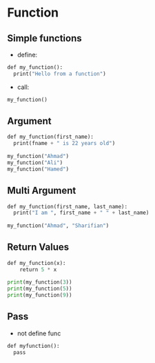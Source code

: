 # Function
## Simple functions
- define:
```python
def my_function():  
  print("Hello from a function")
```
- call:
```python
my_function()
```

## Argument

```python
def my_function(first_name):  
  print(fname + " is 22 years old")  
  
my_function("Ahmad")  
my_function("Ali")
my_function("Hamed")
```

## Multi Argument
```python
def my_function(first_name, last_name):  
  print("I am ", first_name + " " + last_name)  
  
my_function("Ahmad", "Sharifian")
```


## Return Values
```python
def my_function(x):  
	return 5 * x  
  
print(my_function(3))  
print(my_function(5))  
print(my_function(9))
```


## Pass
- not define func
```python
def myfunction():  
  pass
```